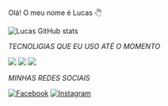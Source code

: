 Olá! O meu nome é Lucas 🖑

![Lucas GitHub stats](https://github-readme-stats.vercel.app/api?username=lucasgabrielgd7&theme=radical)

*TECNOLIGIAS QUE EU USO ATÉ O MOMENTO*

[![](https://img.shields.io/badge/HTML5-E34F26?style=for-the-badge&logo=html5&logoColor=white)]()
[![](https://img.shields.io/badge/CSS3-1572B6?style=for-the-badge&logo=css3&logoColor=white)]()
[![](https://img.shields.io/badge/JavaScript-F7DF1E?style=for-the-badge&logo=javascript&logoColor=black)]()

*MINHAS REDES SOCIAIS*

[![Facebook](https://img.shields.io/badge/Facebook-1877F2?style=for-the-badge&logo=facebook&logoColor=white)](https://www.instagram.com/lucasgabrielgomesdanatas)
[![Instagram](https://img.shields.io/badge/Instagram-E4405F?style=for-the-badge&logo=instagram&logoColor=white)](https://www.facebook.com/lucasgabriel.gomesdanatas)
